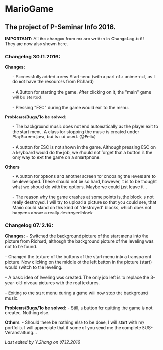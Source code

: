 # MarioGame

<h2>The project of P-Seminar Info 2016.</h2>

<p><del><b>IMPORTANT</b>: All the changes from me are written in ChangeLog.txt!!!</del>
<br />They are now also shown here.</p>

<div>
<h3>Changelog 30.11.2016:</h3>

<p><b>Changes:</b><ul>
 - Successfully added a new Startmenu (with a part of a anime-cat, as I do not have the resources from Richard)
 <br /><br />- A Button for starting the game. After clicking on it, the "main" game will be started.
 <br /><br />- Pressing "ESC" during the game would exit to the menu.</ul></p></p>

<p><b>Problems/Bugs/To be solved:</b><ul>
 - The background music does not end automatically as the player exit to the start menu. A class for stopping the music is created under PlayScreen.java, but is not used. (@Felix)
 <br /><br />- A button for ESC is not shown in the game. Although pressing ESC on a keyboard would do the job, we should not forget that a button is the only way to exit the game on a smartphone.</ul></p>

<p><b>Others:</b><ul>
 - A button for options and another screen for choosing the levels are to be developed. These should not be so hard, however, it is to be thought what we should do with the options. Maybe we could just leave it...
 <br /><br />- The reason why the game crashes at some points is, the block is not really destroyed. I will try to upload a picture so that you could see, that Mario could stand on this kind of "destroyed" blocks, which does not happens above a really destroyed block.</ul></p>
 </div>
 
 <div>
 <h3>Changelog 07.12.16:</h3>
 
 <p><b>Changes:</b>
 - Switched the background picture of the start menu into the picture from Richard, although the background picture of the leveling was not to be found.
 <br /><br />- Changed the texture of the buttons of the start menu into a transparent picture. Now clicking on the middle of the left button in the picture (start) would switch to the leveling.
 <br /><br />- A basic idea of leveling was created. The only job left is to replace the 3-year-old-niveau pictures with the real textures.
 <br /><br />- Exiting to the start menu during a game will now stop the background music.
 
 <p><b>Problems/Bugs/To be solved:</b>
 - Still, a button for quitting the game is not created. Nothing else.</p>
 
 <p><b>Others:</b>
 - Should there be nothing else to be done, I will start with my portfolio. I will appreciate that if some of you send me the complete BUS-Veranstaltung...</p>
 </div>

<p><i>Last edited by Y.Zhang on 07.12.2016</i></p>
